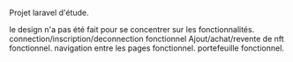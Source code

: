 Projet laravel d'étude.

le design n'a pas été fait pour se concentrer sur les fonctionnalités.
connection/inscription/deconnection fonctionnel
Ajout/achat/revente de nft fonctionnel.
navigation entre les pages fonctionnel.
portefeuille fonctionnel.
